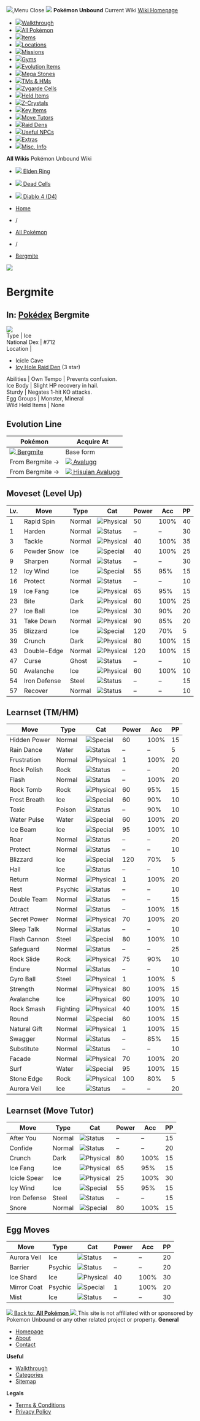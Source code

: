 [ ![](https://static.unboundwiki.com/wp-content/assets/images/2024/07/unbound-game-logo-x50.png) ](https://unboundwiki.com/pokemon/bergmite/<https:/unboundwiki.com/>)
Menu Close
![](https://static.unboundwiki.com/wp-content/assets/images/2024/07/pokemon-unbound-frozen-heights-game-icon.jpg)
**Pokémon Unbound**
Current Wiki
[ Wiki Homepage ](https://unboundwiki.com/pokemon/bergmite/<https:/unboundwiki.com/>)
  * [![](https://static.unboundwiki.com/wp-content/assets/images/2024/07/unbound-walkthrough-start-preview.jpg)Walkthrough](https://unboundwiki.com/pokemon/bergmite/<https:/unboundwiki.com/walkthrough/>)
  * [![](https://static.unboundwiki.com/wp-content/assets/images/2024/07/pokemon-unbound-lab-exterior-150x150.jpg)All Pokémon](https://unboundwiki.com/pokemon/bergmite/<https:/unboundwiki.com/pokemon/>)
  * [![](https://static.unboundwiki.com/wp-content/assets/images/2024/07/items-market-150x150.jpg)Items](https://unboundwiki.com/pokemon/bergmite/<https:/unboundwiki.com/items/>)
  * [![](https://static.unboundwiki.com/wp-content/assets/images/2024/08/world-map-pokemon-unbound.jpg)Locations](https://unboundwiki.com/pokemon/bergmite/<https:/unboundwiki.com/locations/>)
  * [![](https://static.unboundwiki.com/wp-content/assets/images/2024/07/missions-icon-150x150.jpg)Missions](https://unboundwiki.com/pokemon/bergmite/<https:/unboundwiki.com/missions/>)
  * [![](https://static.unboundwiki.com/wp-content/assets/images/2024/12/exterior-crater-town-gym-200x200.jpg)Gyms](https://unboundwiki.com/pokemon/bergmite/<https:/unboundwiki.com/gyms/>)
  * [![](https://static.unboundwiki.com/wp-content/assets/images/2024/08/evolutionary-items.jpg)Evolution Items](https://unboundwiki.com/pokemon/bergmite/<https:/unboundwiki.com/items/evolution-items/>)
  * [![](https://static.unboundwiki.com/wp-content/assets/images/2024/07/mega-stone-150x150.jpg)Mega Stones](https://unboundwiki.com/pokemon/bergmite/<https:/unboundwiki.com/mega-stones/>)
  * [![](https://static.unboundwiki.com/wp-content/assets/images/2024/07/tmloc-150x150.png)TMs & HMs](https://unboundwiki.com/pokemon/bergmite/<https:/unboundwiki.com/tms-hms/>)
  * [![](https://static.unboundwiki.com/wp-content/assets/images/2024/08/zygarde-house.jpg)Zygarde Cells](https://unboundwiki.com/pokemon/bergmite/<https:/unboundwiki.com/items/zygarde-cells/>)
  * [![](https://static.unboundwiki.com/wp-content/assets/images/2024/10/helditems-endgame-shop-200x200.jpg)Held Items](https://unboundwiki.com/pokemon/bergmite/<https:/unboundwiki.com/items/held-items/>)
  * [![](https://static.unboundwiki.com/wp-content/assets/images/2024/08/zcrystals-listing-preview.jpg)Z-Crystals](https://unboundwiki.com/pokemon/bergmite/<https:/unboundwiki.com/z-crystals/>)
  * [![](https://static.unboundwiki.com/wp-content/assets/images/2024/08/cube.jpg)Key Items](https://unboundwiki.com/pokemon/bergmite/<https:/unboundwiki.com/items/key-items/>)
  * [![](https://static.unboundwiki.com/wp-content/assets/images/2024/09/move-tutors-preview.jpg)Move Tutors](https://unboundwiki.com/pokemon/bergmite/<https:/unboundwiki.com/misc-info/move-tutors/>)
  * [![](https://static.unboundwiki.com/wp-content/assets/images/2024/10/raid-den-area-pokemon-unbound-lightv.jpg)Raid Dens](https://unboundwiki.com/pokemon/bergmite/<https:/unboundwiki.com/raid-dens/>)
  * [![](https://static.unboundwiki.com/wp-content/assets/images/2024/11/useful-npc-preview-200x200.jpg)Useful NPCs](https://unboundwiki.com/pokemon/bergmite/<https:/unboundwiki.com/misc-info/useful-npcs/>)
  * [![](https://static.unboundwiki.com/wp-content/assets/images/2024/10/kyurem-unbound-sidequest-200x200.jpg)Extras](https://unboundwiki.com/pokemon/bergmite/<https:/unboundwiki.com/extras/>)
  * [![](https://static.unboundwiki.com/wp-content/assets/images/2024/08/dehara-mart.png)Misc. Info](https://unboundwiki.com/pokemon/bergmite/<https:/unboundwiki.com/misc-info/>)


**All Wikis**
Pokémon Unbound Wiki
  * [ ![](https://unboundwiki.com/wp-content/themes/stratswiki/assets/img/wiki/elden-ring.png) Elden Ring ](https://unboundwiki.com/pokemon/bergmite/<#>)
  * [ ![](https://unboundwiki.com/wp-content/themes/stratswiki/assets/img/wiki/dead-cells.jpg) Dead Cells ](https://unboundwiki.com/pokemon/bergmite/<#>)
  * [ ![](https://unboundwiki.com/wp-content/themes/stratswiki/assets/img/wiki/diablo.png) Diablo 4 (D4) ](https://unboundwiki.com/pokemon/bergmite/<#>)


  * [ Home ](https://unboundwiki.com/pokemon/bergmite/<https:/unboundwiki.com/>)
  * /
  * [ All Pokémon ](https://unboundwiki.com/pokemon/bergmite/<https:/unboundwiki.com/pokemon/>)
  * /
  * [ Bergmite ](https://unboundwiki.com/pokemon/bergmite/<https:/unboundwiki.com/pokemon/bergmite/>)

![](https://static.unboundwiki.com/wp-content/assets/images/2024/12/bergmite-scaled-1.png)
# Bergmite
In: [Pokédex](https://unboundwiki.com/pokemon/bergmite/<https:/unboundwiki.com/category/pokedex/>)
Bergmite  
---  
![](https://static.unboundwiki.com/wp-content/assets/sprites/pokemon/bergmite.png)  
Type | Ice  
National Dex | #712  
Location | 
  * Icicle Cave
  * [Icy Hole Raid Den](https://unboundwiki.com/pokemon/bergmite/<https:/unboundwiki.com/raid-dens/icy-hole-raid-den/>) (3 star)

  
Abilities | Own Tempo | Prevents confusion.  
Ice Body | Slight HP recovery in hail.  
Sturdy | Negates 1-hit KO attacks.  
Egg Groups | Monster, Mineral  
Wild Held Items | None  
## Evolution Line
Pokémon | Acquire At  
---|---  
[![](https://static.unboundwiki.com/wp-content/assets/sprites/pokemon/bergmite.png) Bergmite](https://unboundwiki.com/pokemon/bergmite/<https:/unboundwiki.com/pokemon/bergmite/>) | Base form  
From Bergmite → | [![](https://static.unboundwiki.com/wp-content/assets/sprites/pokemon/avalugg.png) Avalugg](https://unboundwiki.com/pokemon/bergmite/<https:/unboundwiki.com/pokemon/avalugg/>) | Level 37  
From Bergmite → | [![](https://static.unboundwiki.com/wp-content/assets/sprites/pokemon/avalugg-h.png) Hisuian Avalugg](https://unboundwiki.com/pokemon/bergmite/<https:/unboundwiki.com/pokemon/hisuian-avalugg/>) | Level 37 (while holding [Hisui Rock](https://unboundwiki.com/pokemon/bergmite/<https:/unboundwiki.com/items/evolution-items/hisui-rock/>))  
## Moveset (Level Up)
Lv. | Move | Type | Cat | Power | Acc | PP  
---|---|---|---|---|---|---  
1 | Rapid Spin | Normal | ![Physical](https://static.unboundwiki.com/wp-content/assets/icons/ui/physical.png) | 50 | 100% | 40  
1 | Harden | Normal | ![Status](https://static.unboundwiki.com/wp-content/assets/icons/ui/status.png) | – | – | 30  
3 | Tackle | Normal | ![Physical](https://static.unboundwiki.com/wp-content/assets/icons/ui/physical.png) | 40 | 100% | 35  
6 | Powder Snow | Ice | ![Special](https://static.unboundwiki.com/wp-content/assets/icons/ui/special.png) | 40 | 100% | 25  
9 | Sharpen | Normal | ![Status](https://static.unboundwiki.com/wp-content/assets/icons/ui/status.png) | – | – | 30  
12 | Icy Wind | Ice | ![Special](https://static.unboundwiki.com/wp-content/assets/icons/ui/special.png) | 55 | 95% | 15  
16 | Protect | Normal | ![Status](https://static.unboundwiki.com/wp-content/assets/icons/ui/status.png) | – | – | 10  
19 | Ice Fang | Ice | ![Physical](https://static.unboundwiki.com/wp-content/assets/icons/ui/physical.png) | 65 | 95% | 15  
23 | Bite | Dark | ![Physical](https://static.unboundwiki.com/wp-content/assets/icons/ui/physical.png) | 60 | 100% | 25  
27 | Ice Ball | Ice | ![Physical](https://static.unboundwiki.com/wp-content/assets/icons/ui/physical.png) | 30 | 90% | 20  
31 | Take Down | Normal | ![Physical](https://static.unboundwiki.com/wp-content/assets/icons/ui/physical.png) | 90 | 85% | 20  
35 | Blizzard | Ice | ![Special](https://static.unboundwiki.com/wp-content/assets/icons/ui/special.png) | 120 | 70% | 5  
39 | Crunch | Dark | ![Physical](https://static.unboundwiki.com/wp-content/assets/icons/ui/physical.png) | 80 | 100% | 15  
43 | Double-Edge | Normal | ![Physical](https://static.unboundwiki.com/wp-content/assets/icons/ui/physical.png) | 120 | 100% | 15  
47 | Curse | Ghost | ![Status](https://static.unboundwiki.com/wp-content/assets/icons/ui/status.png) | – | – | 10  
50 | Avalanche | Ice | ![Physical](https://static.unboundwiki.com/wp-content/assets/icons/ui/physical.png) | 60 | 100% | 10  
54 | Iron Defense | Steel | ![Status](https://static.unboundwiki.com/wp-content/assets/icons/ui/status.png) | – | – | 15  
57 | Recover | Normal | ![Status](https://static.unboundwiki.com/wp-content/assets/icons/ui/status.png) | – | – | 10  
## Learnset (TM/HM)
Move | Type | Cat | Power | Acc | PP  
---|---|---|---|---|---  
Hidden Power | Normal | ![Special](https://static.unboundwiki.com/wp-content/assets/icons/ui/special.png) | 60 | 100% | 15  
Rain Dance | Water | ![Status](https://static.unboundwiki.com/wp-content/assets/icons/ui/status.png) | – | – | 5  
Frustration | Normal | ![Physical](https://static.unboundwiki.com/wp-content/assets/icons/ui/physical.png) | 1 | 100% | 20  
Rock Polish | Rock | ![Status](https://static.unboundwiki.com/wp-content/assets/icons/ui/status.png) | – | – | 20  
Flash | Normal | ![Status](https://static.unboundwiki.com/wp-content/assets/icons/ui/status.png) | – | 100% | 20  
Rock Tomb | Rock | ![Physical](https://static.unboundwiki.com/wp-content/assets/icons/ui/physical.png) | 60 | 95% | 15  
Frost Breath | Ice | ![Special](https://static.unboundwiki.com/wp-content/assets/icons/ui/special.png) | 60 | 90% | 10  
Toxic | Poison | ![Status](https://static.unboundwiki.com/wp-content/assets/icons/ui/status.png) | – | 90% | 10  
Water Pulse | Water | ![Special](https://static.unboundwiki.com/wp-content/assets/icons/ui/special.png) | 60 | 100% | 20  
Ice Beam | Ice | ![Special](https://static.unboundwiki.com/wp-content/assets/icons/ui/special.png) | 95 | 100% | 10  
Roar | Normal | ![Status](https://static.unboundwiki.com/wp-content/assets/icons/ui/status.png) | – | – | 20  
Protect | Normal | ![Status](https://static.unboundwiki.com/wp-content/assets/icons/ui/status.png) | – | – | 10  
Blizzard | Ice | ![Special](https://static.unboundwiki.com/wp-content/assets/icons/ui/special.png) | 120 | 70% | 5  
Hail | Ice | ![Status](https://static.unboundwiki.com/wp-content/assets/icons/ui/status.png) | – | – | 10  
Return | Normal | ![Physical](https://static.unboundwiki.com/wp-content/assets/icons/ui/physical.png) | 1 | 100% | 20  
Rest | Psychic | ![Status](https://static.unboundwiki.com/wp-content/assets/icons/ui/status.png) | – | – | 10  
Double Team | Normal | ![Status](https://static.unboundwiki.com/wp-content/assets/icons/ui/status.png) | – | – | 15  
Attract | Normal | ![Status](https://static.unboundwiki.com/wp-content/assets/icons/ui/status.png) | – | 100% | 15  
Secret Power | Normal | ![Physical](https://static.unboundwiki.com/wp-content/assets/icons/ui/physical.png) | 70 | 100% | 20  
Sleep Talk | Normal | ![Status](https://static.unboundwiki.com/wp-content/assets/icons/ui/status.png) | – | – | 10  
Flash Cannon | Steel | ![Special](https://static.unboundwiki.com/wp-content/assets/icons/ui/special.png) | 80 | 100% | 10  
Safeguard | Normal | ![Status](https://static.unboundwiki.com/wp-content/assets/icons/ui/status.png) | – | – | 25  
Rock Slide | Rock | ![Physical](https://static.unboundwiki.com/wp-content/assets/icons/ui/physical.png) | 75 | 90% | 10  
Endure | Normal | ![Status](https://static.unboundwiki.com/wp-content/assets/icons/ui/status.png) | – | – | 10  
Gyro Ball | Steel | ![Physical](https://static.unboundwiki.com/wp-content/assets/icons/ui/physical.png) | 1 | 100% | 5  
Strength | Normal | ![Physical](https://static.unboundwiki.com/wp-content/assets/icons/ui/physical.png) | 80 | 100% | 15  
Avalanche | Ice | ![Physical](https://static.unboundwiki.com/wp-content/assets/icons/ui/physical.png) | 60 | 100% | 10  
Rock Smash | Fighting | ![Physical](https://static.unboundwiki.com/wp-content/assets/icons/ui/physical.png) | 40 | 100% | 15  
Round | Normal | ![Special](https://static.unboundwiki.com/wp-content/assets/icons/ui/special.png) | 60 | 100% | 15  
Natural Gift | Normal | ![Physical](https://static.unboundwiki.com/wp-content/assets/icons/ui/physical.png) | 1 | 100% | 15  
Swagger | Normal | ![Status](https://static.unboundwiki.com/wp-content/assets/icons/ui/status.png) | – | 85% | 15  
Substitute | Normal | ![Status](https://static.unboundwiki.com/wp-content/assets/icons/ui/status.png) | – | – | 10  
Facade | Normal | ![Physical](https://static.unboundwiki.com/wp-content/assets/icons/ui/physical.png) | 70 | 100% | 20  
Surf | Water | ![Special](https://static.unboundwiki.com/wp-content/assets/icons/ui/special.png) | 95 | 100% | 15  
Stone Edge | Rock | ![Physical](https://static.unboundwiki.com/wp-content/assets/icons/ui/physical.png) | 100 | 80% | 5  
Aurora Veil | Ice | ![Status](https://static.unboundwiki.com/wp-content/assets/icons/ui/status.png) | – | – | 20  
## Learnset (Move Tutor)
Move | Type | Cat | Power | Acc | PP  
---|---|---|---|---|---  
After You | Normal | ![Status](https://static.unboundwiki.com/wp-content/assets/icons/ui/status.png) | – | – | 15  
Confide | Normal | ![Status](https://static.unboundwiki.com/wp-content/assets/icons/ui/status.png) | – | – | 20  
Crunch | Dark | ![Physical](https://static.unboundwiki.com/wp-content/assets/icons/ui/physical.png) | 80 | 100% | 15  
Ice Fang | Ice | ![Physical](https://static.unboundwiki.com/wp-content/assets/icons/ui/physical.png) | 65 | 95% | 15  
Icicle Spear | Ice | ![Physical](https://static.unboundwiki.com/wp-content/assets/icons/ui/physical.png) | 25 | 100% | 30  
Icy Wind | Ice | ![Special](https://static.unboundwiki.com/wp-content/assets/icons/ui/special.png) | 55 | 95% | 15  
Iron Defense | Steel | ![Status](https://static.unboundwiki.com/wp-content/assets/icons/ui/status.png) | – | – | 15  
Snore | Normal | ![Special](https://static.unboundwiki.com/wp-content/assets/icons/ui/special.png) | 80 | 100% | 15  
## Egg Moves
Move | Type | Cat | Power | Acc | PP  
---|---|---|---|---|---  
Aurora Veil | Ice | ![Status](https://static.unboundwiki.com/wp-content/assets/icons/ui/status.png) | – | – | 20  
Barrier | Psychic | ![Status](https://static.unboundwiki.com/wp-content/assets/icons/ui/status.png) | – | – | 20  
Ice Shard | Ice | ![Physical](https://static.unboundwiki.com/wp-content/assets/icons/ui/physical.png) | 40 | 100% | 30  
Mirror Coat | Psychic | ![Special](https://static.unboundwiki.com/wp-content/assets/icons/ui/special.png) | 1 | 100% | 20  
Mist | Ice | ![Status](https://static.unboundwiki.com/wp-content/assets/icons/ui/status.png) | – | – | 30  
[ ![](https://static.unboundwiki.com/wp-content/assets/images/2024/07/pokemon-unbound-lab-exterior.jpg) Back to: **All Pokémon** ](https://unboundwiki.com/pokemon/bergmite/<https:/unboundwiki.com/pokemon/>)
[ ![](https://static.unboundwiki.com/wp-content/assets/images/2024/07/unbound-game-logo-x50.png) ](https://unboundwiki.com/pokemon/bergmite/<https:/unboundwiki.com/>)
This site is not affiliated with or sponsored by Pokemon Unbound or any other related project or property. 
**General**
  * [ Homepage ](https://unboundwiki.com/pokemon/bergmite/<https:/unboundwiki.com/>)
  * [ About ](https://unboundwiki.com/pokemon/bergmite/<https:/unboundwiki.com/about/>)
  * [ Contact ](https://unboundwiki.com/pokemon/bergmite/<https:/unboundwiki.com/contact/>)


**Useful**
  * [ Walkthrough ](https://unboundwiki.com/pokemon/bergmite/<https:/unboundwiki.com/walkthrough/>)
  * [ Categories ](https://unboundwiki.com/pokemon/bergmite/<https:/unboundwiki.com/categories/>)
  * [ Sitemap ](https://unboundwiki.com/pokemon/bergmite/<https:/unboundwiki.com/sitemap/>)


**Legals**
  * [ Terms & Conditions ](https://unboundwiki.com/pokemon/bergmite/<https:/unboundwiki.com/terms-conditions/>)
  * [ Privacy Policy ](https://unboundwiki.com/pokemon/bergmite/<https:/unboundwiki.com/privacy-policy/>)


